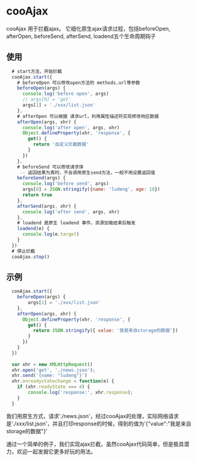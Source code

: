 # cooAjax
cooAjax 用于拦截ajax。 它细化原生ajax请求过程，包括beforeOpen, afterOpen, beforeSend, afterSend, loadend五个生命周期钩子

## 使用

```js
  # start方法，开始拦截
  cooAjax.start({
    # beforeOpen 可以修改open方法的 methods,url等参数
    beforeOpen(args) {
      console.log('before open', args)
      // args[0] = 'get'
      args[1] = './xxx/list.json'
    },
    # afterOpen 可以根据 请求url，利用属性描述符实现修改响应数据
    afterOpen(args, xhr) {
      console.log('after open', args, xhr)
      Object.defineProperty(xhr, 'response', {
        get() {
          return '自定义拦截数据'
        }
      })
    },
    # beforeSend 可以修改请求体
     -- 返回结果为真时，不会调用原生send方法，一般不用设置返回值
    beforeSend(args) {
      console.log('before send', args)
      args[0] = JSON.stringify({name: 'ludeng', age: 18})
      return true
    },
    afterSend(args, xhr) {
      console.log('after send', args, xhr)
    },
    # loadend 是原生 loadend 事件，资源加载结束后触发
    loadend(e) {
      console.log(e.target)
    }
  })
  # 停止拦截
  cooAjax.stop()
```

## 示例
```js
  cooAjax.start({
  	beforeOpen(args) {
  		args[1] = './xxx/list.json'
  	},
    afterOpen(args, xhr) {
      Object.defineProperty(xhr, 'response', {
        get() {
          return JSON.stringify({ value: '我是来自storage的数据'})
        }
      })
    }
  })
  
  var xhr = new XMLHttpRequest()
  xhr.open('get', './news.json');
  xhr.send('{name: "ludeng"}')
  xhr.onreadystatechange = function(e) {
  	if (xhr.readyState === 4) {
  		console.log('response:', xhr.response);
  	}
  }
```

我们用原生方式，请求'./news.json'，经过cooAjax的处理，实际网络请求是'./xxx/list.json'，并且打印response的时候，得到的值为'{"value":"我是来自storage的数据"}'

通过一个简单的例子，我们实现ajax拦截，虽然cooAjax代码简单，但是极具潜力，欢迎一起发掘它更多好玩的用法。
